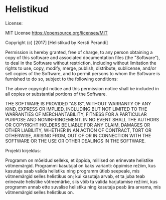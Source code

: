 # Helistikud

License:

MIT License
https://opensource.org/licenses/MIT

Copyright (c) [2017] [Helistikud by Kersti Perandi]

Permission is hereby granted, free of charge, to any person obtaining a copy
of this software and associated documentation files (the "Software"), to deal
in the Software without restriction, including without limitation the rights
to use, copy, modify, merge, publish, distribute, sublicense, and/or sell
copies of the Software, and to permit persons to whom the Software is
furnished to do so, subject to the following conditions:

The above copyright notice and this permission notice shall be included in all
copies or substantial portions of the Software.

THE SOFTWARE IS PROVIDED "AS IS", WITHOUT WARRANTY OF ANY KIND, EXPRESS OR
IMPLIED, INCLUDING BUT NOT LIMITED TO THE WARRANTIES OF MERCHANTABILITY,
FITNESS FOR A PARTICULAR PURPOSE AND NONINFRINGEMENT. IN NO EVENT SHALL THE
AUTHORS OR COPYRIGHT HOLDERS BE LIABLE FOR ANY CLAIM, DAMAGES OR OTHER
LIABILITY, WHETHER IN AN ACTION OF CONTRACT, TORT OR OTHERWISE, ARISING FROM,
OUT OF OR IN CONNECTION WITH THE SOFTWARE OR THE USE OR OTHER DEALINGS IN THE
SOFTWARE.

Projekti kirjeldus:

Programm on mõeldud selleks, et õppida, millised on erinevate helistike võtmemärgid. Programmi kasutajal on kaks varianti: õppimise režiim, kus kasutaja saab valida helistiku ning programm ütleb seepeale, mis võtmemärgid selles helistikus on; kui kasutaja arvab, et ta juba teab erinevate helistike võtmemärke, siis võib ta valida harjutamise režiimi, kus programm annab ette suvalise helistiku ning kasutaja peab ära arvama, mis võtmemärgid selles helistikus on. 
